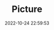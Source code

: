 ---
weight: 1
images:
- /images/edited/156.jpeg
title: Picture
date: 2022-10-24 22:59:53
tags:
- luminar
- work
---